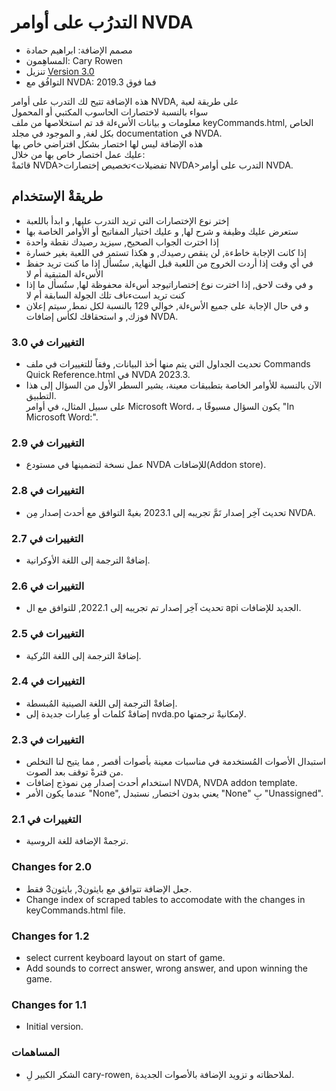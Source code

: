 # التدرُب على أوامر NVDA #

*	مصمم الإضافة: ابراهيم حمادة  
*	المساهِمون: Cary Rowen  
*	تنزيل [Version 3.0][1]  
*	التوافُق مع NVDA: 2019.3 فما فوق  

هذه الإضافة تتيح لك التدرب على أوامر NVDA, على طريقة لعبة  
سواء بالنسبة لاختصارات الحاسوب المكتبي أو المحمول  
معلومات و بيانات الأسءلة قد تم استخلاصها من ملف keyCommands.html, الخاص بكل لغة, و الموجود في مجلد documentation في NVDA.  
هذه الإضافة ليس لها اختصار بشكل افتراضي خاص بها  
عليك عمل اختصار خاص بها من خلال:  
قائمةْ NVDA>تفضيلات>تخصيص إختصارات NVDA>التدرب على أوامر NVDA.    

## طريقةْ الإستخدام ##

*	إختر نوع الإختصارات التي تريد التدرب عليها, و ابدأ باللعبة  
*	ستعرض عليك وظيفة و شرح لها, و عليك اختيار المفاتيح أو الأوامر الخاصة بها  
*	إذا اخترت الجواب الصحيح, سيزيد رصيدك نقطة واحدة  
*	إذا كانت الإجابة خاطءة, لن ينقص رصيدك, و هكذا تستمر في اللعبة بغير خسارة  
*	في أي وقت إذا أردت الخروج من اللعبة قبل النهاية, ستُسأل إذا ما كنت تريد حفظ الأسءلة المتبقية أم لا
*	و في وقت لاحق, إذا اخترت نوع إختصاراتيوجد أسءلة محفوظة لها, ستُسأل ما إذا كنت تريد استءناف تلك الجولة السابقة أم لا  
*	و في حال الإجابة على جميع الأسءلة, خوالي 129 بالنسبة لكل نمط, سيتم إعلان فوزك, و استحقاقك لكأس إضافات NVDA.  

### التغييرات في 3.0 ###

*	تحديث الجداول التي يتم منها أخذ البيانات, وفقاً للتغييرات في ملف Commands Quick Reference.html في NVDA 2023.3.
*	الآن بالنسبة للأوامر الخاصة بتطبيقات معينة، يشير السطر الأول من السؤال إلى هذا التطبيق.  
على سبيل المثال، في أوامر Microsoft Word، يكون السؤال مسبوقًا بـ "In Microsoft Word:".

### التغييرات في 2.9 ###

*	عمل نسخة لتضمينها في مستودع NVDA للإضافات(Addon store).

### التغييرات في 2.8 ###

*	تحديث آخِر إصدار تَمَّ تجريبه إلى 2023.1 بغيةْ التوافق مع أحدث إصدار مِن NVDA.

### التغييرات في 2.7 ###

*	إضافةْ الترجمة إلى اللغة الأوكرانية.

### التغييرات في 2.6 ###

*	تحديث آخِر إصدار تم تجريبه إلى 2022.1, للتوافق مع ال api الجديد للإضافات.

### التغييرات في 2.5 ###

*	إضافةْ الترجمة إلى اللغة التُركية.

### التغييرات في 2.4 ###

*	إضافةْ الترجمة إلى اللغة الصينية المُبسطة.  
*	إضافةْ كلمات أو عِبارات جديدة إلى nvda.po لإمكانيةْ ترجمتها.  

### التغييرات في 2.3 ###

*	استبدال الأصوات المُستخدمة في مناسبات معينة بأصوات أقصر , مما يتيح لنا التخلص من فترةْ توقف بعد الصوت.  
*	استخدام أحدث إصدار مِن نموذج إضافات NVDA, NVDA addon template.  
*	عندما يكون الأمر "None", يعني بدون اختصار, نستبدل "None" بِ "Unassigned".  

### التغييرات في 2.1 ###

*	ترجمةْ الإضافة للغة الروسية.

### Changes for 2.0 ###

*	جعل الإضافة تتوافق مع بايثون3, بايثون3 فقط.  
*	Change index of scraped tables to accomodate with the changes in keyCommands.html file.  

### Changes for 1.2 ###

*	select current keyboard layout on start of game.
*	Add sounds to correct answer, wrong answer, and upon winning the game.

### Changes for 1.1 ###

*	Initial version.

### المساهمات ###

*	الشكر الكبير لِ cary-rowen, لملاحظاته و تزويد الإضافة بالأصوات الجديدة.  

[1]: https://github.com/ibrahim-s/trainingNvdaCommands/releases/download/3.0/trainingKeyboardCommands-3.0.nvda-addon
